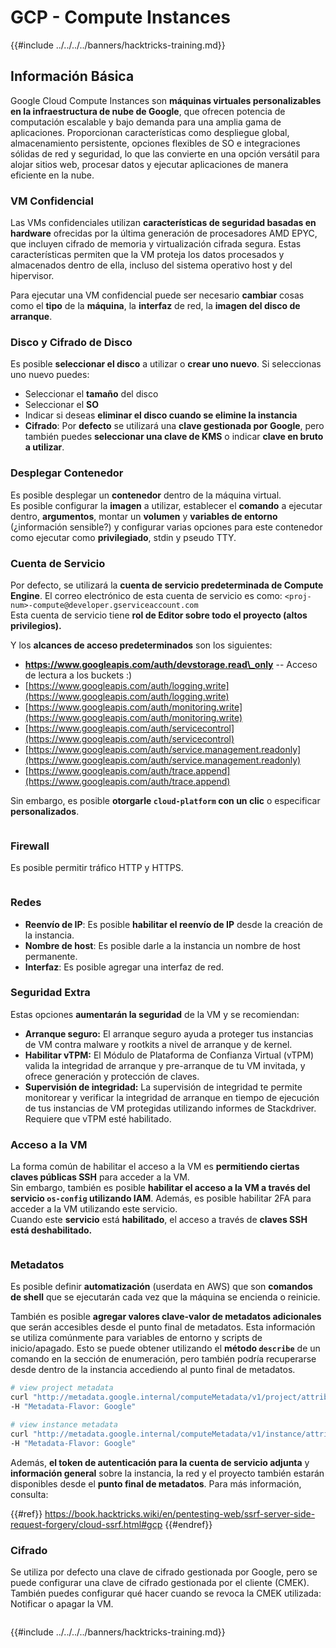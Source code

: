# GCP - Compute Instances

{{#include ../../../../banners/hacktricks-training.md}}

## Información Básica

Google Cloud Compute Instances son **máquinas virtuales personalizables en la infraestructura de nube de Google**, que ofrecen potencia de computación escalable y bajo demanda para una amplia gama de aplicaciones. Proporcionan características como despliegue global, almacenamiento persistente, opciones flexibles de SO e integraciones sólidas de red y seguridad, lo que las convierte en una opción versátil para alojar sitios web, procesar datos y ejecutar aplicaciones de manera eficiente en la nube.

### VM Confidencial

Las VMs confidenciales utilizan **características de seguridad basadas en hardware** ofrecidas por la última generación de procesadores AMD EPYC, que incluyen cifrado de memoria y virtualización cifrada segura. Estas características permiten que la VM proteja los datos procesados y almacenados dentro de ella, incluso del sistema operativo host y del hipervisor.

Para ejecutar una VM confidencial puede ser necesario **cambiar** cosas como el **tipo** de la **máquina**, la **interfaz** de red, la **imagen del disco de arranque**.

### Disco y Cifrado de Disco

Es posible **seleccionar el disco** a utilizar o **crear uno nuevo**. Si seleccionas uno nuevo puedes:

- Seleccionar el **tamaño** del disco
- Seleccionar el **SO**
- Indicar si deseas **eliminar el disco cuando se elimine la instancia**
- **Cifrado**: Por **defecto** se utilizará una **clave gestionada por Google**, pero también puedes **seleccionar una clave de KMS** o indicar **clave en bruto a utilizar**.

### Desplegar Contenedor

Es posible desplegar un **contenedor** dentro de la máquina virtual.\
Es posible configurar la **imagen** a utilizar, establecer el **comando** a ejecutar dentro, **argumentos**, montar un **volumen** y **variables de entorno** (¿información sensible?) y configurar varias opciones para este contenedor como ejecutar como **privilegiado**, stdin y pseudo TTY.

### Cuenta de Servicio

Por defecto, se utilizará la **cuenta de servicio predeterminada de Compute Engine**. El correo electrónico de esta cuenta de servicio es como: `<proj-num>-compute@developer.gserviceaccount.com`\
Esta cuenta de servicio tiene **rol de Editor sobre todo el proyecto (altos privilegios).**

Y los **alcances de acceso predeterminados** son los siguientes:

- **https://www.googleapis.com/auth/devstorage.read\_only** -- Acceso de lectura a los buckets :)
- [https://www.googleapis.com/auth/logging.write](https://www.googleapis.com/auth/logging.write)
- [https://www.googleapis.com/auth/monitoring.write](https://www.googleapis.com/auth/monitoring.write)
- [https://www.googleapis.com/auth/servicecontrol](https://www.googleapis.com/auth/servicecontrol)
- [https://www.googleapis.com/auth/service.management.readonly](https://www.googleapis.com/auth/service.management.readonly)
- [https://www.googleapis.com/auth/trace.append](https://www.googleapis.com/auth/trace.append)

Sin embargo, es posible **otorgarle `cloud-platform` con un clic** o especificar **personalizados**.

<figure><img src="../../../../images/image (327).png" alt=""><figcaption></figcaption></figure>

### Firewall

Es posible permitir tráfico HTTP y HTTPS.

<figure><img src="../../../../images/image (326).png" alt=""><figcaption></figcaption></figure>

### Redes

- **Reenvío de IP**: Es posible **habilitar el reenvío de IP** desde la creación de la instancia.
- **Nombre de host**: Es posible darle a la instancia un nombre de host permanente.
- **Interfaz**: Es posible agregar una interfaz de red.

### Seguridad Extra

Estas opciones **aumentarán la seguridad** de la VM y se recomiendan:

- **Arranque seguro:** El arranque seguro ayuda a proteger tus instancias de VM contra malware y rootkits a nivel de arranque y de kernel.
- **Habilitar vTPM:** El Módulo de Plataforma de Confianza Virtual (vTPM) valida la integridad de arranque y pre-arranque de tu VM invitada, y ofrece generación y protección de claves.
- **Supervisión de integridad:** La supervisión de integridad te permite monitorear y verificar la integridad de arranque en tiempo de ejecución de tus instancias de VM protegidas utilizando informes de Stackdriver. Requiere que vTPM esté habilitado.

### Acceso a la VM

La forma común de habilitar el acceso a la VM es **permitiendo ciertas claves públicas SSH** para acceder a la VM.\
Sin embargo, también es posible **habilitar el acceso a la VM a través del servicio `os-config` utilizando IAM**. Además, es posible habilitar 2FA para acceder a la VM utilizando este servicio.\
Cuando este **servicio** está **habilitado**, el acceso a través de **claves SSH está deshabilitado.**

<figure><img src="../../../../images/image (328).png" alt=""><figcaption></figcaption></figure>

### Metadatos

Es posible definir **automatización** (userdata en AWS) que son **comandos de shell** que se ejecutarán cada vez que la máquina se encienda o reinicie.

También es posible **agregar valores clave-valor de metadatos adicionales** que serán accesibles desde el punto final de metadatos. Esta información se utiliza comúnmente para variables de entorno y scripts de inicio/apagado. Esto se puede obtener utilizando el **método `describe`** de un comando en la sección de enumeración, pero también podría recuperarse desde dentro de la instancia accediendo al punto final de metadatos.
```bash
# view project metadata
curl "http://metadata.google.internal/computeMetadata/v1/project/attributes/?recursive=true&alt=text" \
-H "Metadata-Flavor: Google"

# view instance metadata
curl "http://metadata.google.internal/computeMetadata/v1/instance/attributes/?recursive=true&alt=text" \
-H "Metadata-Flavor: Google"
```
Además, **el token de autenticación para la cuenta de servicio adjunta** y **información general** sobre la instancia, la red y el proyecto también estarán disponibles desde el **punto final de metadatos**. Para más información, consulta:

{{#ref}}
https://book.hacktricks.wiki/en/pentesting-web/ssrf-server-side-request-forgery/cloud-ssrf.html#gcp
{{#endref}}

### Cifrado

Se utiliza por defecto una clave de cifrado gestionada por Google, pero se puede configurar una clave de cifrado gestionada por el cliente (CMEK). También puedes configurar qué hacer cuando se revoca la CMEK utilizada: Notificar o apagar la VM.

<figure><img src="../../../../images/image (329).png" alt=""><figcaption></figcaption></figure>

{{#include ../../../../banners/hacktricks-training.md}}
